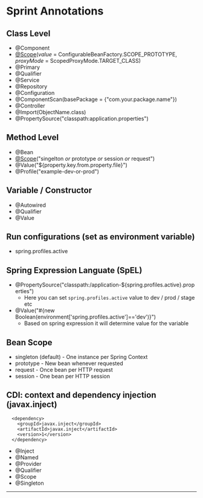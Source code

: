 # Sprint Annotations

## Class Level
- @Component
- [@Scope](#bean-scope)(*value* = ConfigurableBeanFactory.SCOPE_PROTOTYPE, *proxyMode* = ScopedProxyMode.TARGET_CLASS)
- @Primary
- @Qualifier
- @Service
- @Repository
- @Configuration
- @ComponentScan(basePackage = {"com.your.package.name"})
- @Controller
- @Import(ObjectName.class)
- @PropertySource("classpath:application.properties")

## Method Level
- @Bean
- [@Scope](#bean-scope)("singelton *or* prototype *or* session *or* request")
- @Value("${property.key.from.property.file}")
- @Profile("example-dev-or-prod")

## Variable / Constructor
- @Autowired
- @Qualifier
- @Value

## Run configurations (set as environment variable)
- spring.profiles.active

## Spring Expression Languate (SpEL)
- @PropertySource("classpath:/application-${spring.profiles.active}.properties")
	- Here you can set `spring.profiles.active` value to dev / prod / stage etc
- @Value("#{new Boolean(environment['spring.profiles.active']=='dev')}")
	- Based on spring expression it will determine value for the variable

## <a name="bean-scope"></a>Bean Scope
- singleton (default) - One instance per Spring Context
- prototype - New bean whenever requested
- request - Once bean per HTTP request
- session - One bean per HTTP session

## CDI: context and dependency injection (javax.inject)
```
  <dependency>
    <groupId>javax.inject</groupId>
    <artifactId>javax.inject</artifactId>
    <version>1</version>
  </dependency>
```
- @Inject
- @Named
- @Provider
- @Qualifier
- @Scope
- @Singleton

<hr>
